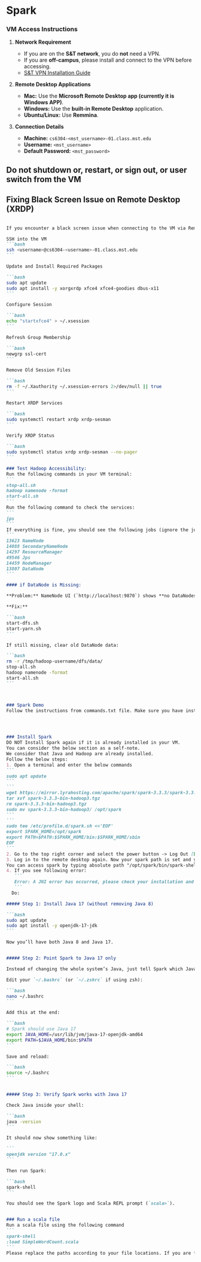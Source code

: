 # Spark

### VM Access Instructions

1. **Network Requirement**

   * If you are on the **S\&T network**, you do **not** need a VPN.
   * If you are **off-campus**, please install and connect to the VPN before accessing.
   * [S\&T VPN Installation Guide](https://it.mst.edu/services/vpn/)

2. **Remote Desktop Applications**

   * **Mac:** Use the **Microsoft Remote Desktop app (currently it is Windows APP)**.
   * **Windows:** Use the **built-in Remote Desktop** application.
   * **Ubuntu/Linux:** Use **Remmina**.

3. **Connection Details**

   * **Machine:** `cs6304-<mst_username>-01.class.mst.edu`
   * **Username:** `<mst_username>`
   * **Default Password:** `<mst_password>`
     
## Do not shutdown or, restart, or sign out, or user switch from the VM

## Fixing Black Screen Issue on Remote Desktop (XRDP)

````markdown

If you encounter a black screen issue when connecting to the VM via Remote Desktop, follow the steps below:

SSH into the VM
```bash
ssh <username>@cs6304-<username>-01.class.mst.edu
```

Update and Install Required Packages

```bash
sudo apt update
sudo apt install -y xorgxrdp xfce4 xfce4-goodies dbus-x11
```

Configure Session

```bash
echo "startxfce4" > ~/.xsession
```

Refresh Group Membership

```bash
newgrp ssl-cert
```

Remove Old Session Files

```bash
rm -f ~/.Xauthority ~/.xsession-errors 2>/dev/null || true
```

Restart XRDP Services

```bash
sudo systemctl restart xrdp xrdp-sesman
```

Verify XRDP Status

```bash
sudo systemctl status xrdp xrdp-sesman --no-pager
```

### Test Hadoop Accessibility:
Run the following commands in your VM terminal:
```
stop-all.sh
hadoop namenode -format
start-all.sh
```
Run the following command to check the services:
```
jps
```
If everything is fine, you should see the following jobs (ignore the job number in the left) running
```
13623 NameNode
14088 SecondaryNameNode
14297 ResourceManager
49546 Jps
14459 NodeManager
13807 DataNode
```

#### if DataNode is Missing:

**Problem:** NameNode UI (`http://localhost:9870`) shows **no DataNodes**.

**Fix:**

```bash
start-dfs.sh
start-yarn.sh
```

If still missing, clear old DataNode data:

```bash
rm -r /tmp/hadoop-username/dfs/data/
stop-all.sh
hadoop namenode -format
start-all.sh
```



### Spark Demo
Follow the instructions from commands.txt file. Make sure you have installed Spark in your VM.




### Install Spark
DO NOT Install Spark again if it is already installed in your VM.  
You can consider the below section as a self-note.  
We consider that Java and Hadoop are already installed.
Follow the below steps:
1. Open a terminal and enter the below commands
```
sudo apt update
```
```
wget https://mirror.lyrahosting.com/apache/spark/spark-3.3.3/spark-3.3.3-bin-hadoop3.tgz
tar xvf spark-3.3.3-bin-hadoop3.tgz
rm spark-3.3.3-bin-hadoop3.tgz
sudo mv spark-3.3.3-bin-hadoop3/ /opt/spark 
```
```
sudo tee /etc/profile.d/spark.sh <<'EOF'
export SPARK_HOME=/opt/spark
export PATH=$PATH:$SPARK_HOME/bin:$SPARK_HOME/sbin
EOF
```
2. Go to the top right corner and select the power button -> Log Out [Don't power off]
3. Log in to the remote desktop again. Now your spark path is set and you can type "spark-shell" in the terminal to access spark.
You can access spark by typing absolute path "/opt/spark/bin/spark-shell" also.
4. If you see following error:
   ```
   Error: A JNI error has occurred, please check your installation and try again Exception in thread "main" java.lang.UnsupportedClassVersionError:
   ```
  Do:

##### Step 1: Install Java 17 (without removing Java 8)

```bash
sudo apt update
sudo apt install -y openjdk-17-jdk
```

Now you’ll have both Java 8 and Java 17.


##### Step 2: Point Spark to Java 17 only

Instead of changing the whole system’s Java, just tell Spark which Java to use by setting the `JAVA_HOME` variable.

Edit your `~/.bashrc` (or `~/.zshrc` if using zsh):

```bash
nano ~/.bashrc
```

Add this at the end:

```bash
# Spark should use Java 17
export JAVA_HOME=/usr/lib/jvm/java-17-openjdk-amd64
export PATH=$JAVA_HOME/bin:$PATH
```

Save and reload:

```bash
source ~/.bashrc
```


##### Step 3: Verify Spark works with Java 17

Check Java inside your shell:

```bash
java -version
```

It should now show something like:

```
openjdk version "17.0.x"
```

Then run Spark:

```bash
spark-shell
```

You should see the Spark logo and Scala REPL prompt (`scala>`).


### Run a scala file
Run a scala file using the following command 
```
spark-shell
:load SimpleWordCount.scala
```
Please replace the paths according to your file locations. If you are facing issues please make sure you are giving the correct paths while loading the Hadoop file from the HDFS
